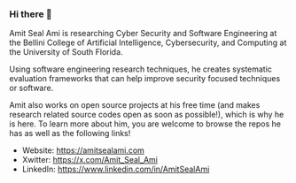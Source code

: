 ### Hi there 👋

Amit Seal Ami is researching Cyber Security and Software Engineering at the Bellini College of Artificial Intelligence, Cybersecurity, and Computing at the University of South Florida.

Using software engineering research techniques, he creates systematic evaluation frameworks that can help improve security focused techniques or software.

Amit also works on open source projects at his free time (and makes research related source codes open as soon as possible!), which is why he is here. To learn more about him, you are welcome to browse the repos he has as well as the following links!

- Website: https://amitsealami.com
- Xwitter: https://x.com/Amit_Seal_Ami 
- LinkedIn: https://www.linkedin.com/in/AmitSealAmi

<!--
**LordAmit/LordAmit** is a ✨ _special_ ✨ repository because its `README.md` (this file) appears on your GitHub profile.

Here are some ideas to get you started:

- 🔭 I’m currently working on ...
- 🌱 I’m currently learning ...
- 👯 I’m looking to collaborate on ...
- 🤔 I’m looking for help with ...
- 💬 Ask me about ...
- 📫 How to reach me: ...
- 😄 Pronouns: ...
- ⚡ Fun fact: ...
-->
